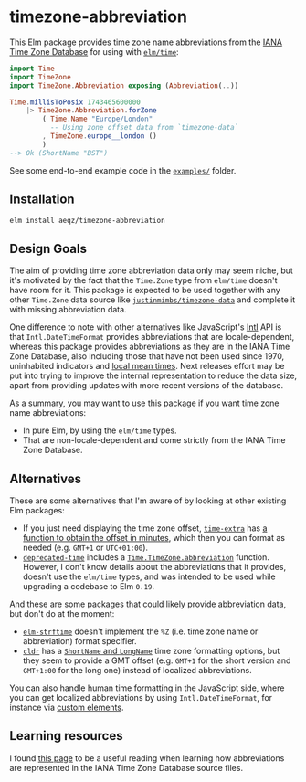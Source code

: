# timezone-abbreviation

This Elm package provides time zone name abbreviations from the [IANA Time Zone Database][tzdb] for using with [`elm/time`][elmtime]:

```elm
import Time
import TimeZone
import TimeZone.Abbreviation exposing (Abbreviation(..))

Time.millisToPosix 1743465600000
    |> TimeZone.Abbreviation.forZone
        ( Time.Name "Europe/London"
          -- Using zone offset data from `timezone-data`
        , TimeZone.europe__london ()
        )
--> Ok (ShortName "BST")
```

See some end-to-end example code in the [`examples/`][examples] folder.

## Installation

```sh
elm install aeqz/timezone-abbreviation
```

## Design Goals

The aim of providing time zone abbreviation data only may seem niche, but it's motivated by the fact that the `Time.Zone` type from `elm/time` doesn't have room for it. This package is expected to be used together with any other `Time.Zone` data source like [`justinmimbs/timezone-data`][timezonedata] and complete it with missing abbreviation data.

One difference to note with other alternatives like JavaScript's [Intl][intldatetime] API is that `Intl.DateTimeFormat` provides abbreviations that are locale-dependent, whereas this package provides abbreviations as they are in the IANA Time Zone Database, also including those that have not been used since 1970, uninhabited indicators and [local mean times][lmt]. Next releases effort may be put into trying to improve the internal representation to reduce the data size, apart from providing updates with more recent versions of the database.

As a summary, you may want to use this package if you want time zone name abbreviations:

- In pure Elm, by using the `elm/time` types.
- That are non-locale-dependent and come strictly from the IANA Time Zone Database.

## Alternatives

These are some alternatives that I'm aware of by looking at other existing Elm packages:

- If you just need displaying the time zone offset, [`time-extra`][timeextra] has [a function to obtain the offset in minutes][timeextraoffset], which then you can format as needed (e.g. `GMT+1` or `UTC+01:00`).
- [`deprecated-time`][deprecated] includes a [`Time.TimeZone.abbreviation`][deprecatedabbreviation] function. However, I don't know details about the abbreviations that it provides, doesn't use the `elm/time` types, and was intended to be used while upgrading a codebase to Elm `0.19`.

And these are some packages that could likely provide abbreviation data, but don't do at the moment:

- [`elm-strftime`][strftime] doesn't implement the `%Z` (i.e. time zone name or abbreviation) format specifier.
- [`cldr`][cldr] has a [`ShortName` and `LongName`][cldroptions] time zone formatting options, but they seem to provide a GMT offset (e.g. `GMT+1` for the short version and `GMT+1:00` for the long one) instead of localized abbreviations.

You can also handle human time formatting in the JavaScript side, where you can get localized abbreviations by using `Intl.DateTimeFormat`, for instance via [custom elements][customelements].

## Learning resources

I found [this page][readiana] to be a useful reading when learning how abbreviations are represented in the IANA Time Zone Database source files.

[tzdb]: https://www.iana.org/time-zones
[examples]: https://github.com/aeqz/timezone-abbreviation/tree/main/examples
[elmtime]: https://package.elm-lang.org/packages/elm/time/latest/
[timezonedata]: https://package.elm-lang.org/packages/justinmimbs/timezone-data/latest/
[intldatetime]: https://developer.mozilla.org/en-US/docs/Web/JavaScript/Reference/Global_Objects/Intl/DateTimeFormat
[lmt]: https://en.wikipedia.org/wiki/Local_mean_time
[timeextra]: https://package.elm-lang.org/packages/justinmimbs/time-extra/latest/Time-Extra
[timeextraoffset]: https://package.elm-lang.org/packages/justinmimbs/time-extra/latest/Time-Extra#toOffset
[deprecated]: https://package.elm-lang.org/packages/isaacseymour/deprecated-time/latest
[deprecatedabbreviation]: https://package.elm-lang.org/packages/isaacseymour/deprecated-time/latest/Time-TimeZone#abbreviation
[strftime]: https://package.elm-lang.org/packages/thaterikperson/elm-strftime/latest/Strftime
[cldr]: https://package.elm-lang.org/packages/enkidatron/elm-cldr/latest
[cldroptions]: https://package.elm-lang.org/packages/enkidatron/elm-cldr/latest/Cldr-Format-Options#NameOption
[customelements]: https://guide.elm-lang.org/interop/custom_elements.html
[readiana]: https://ftp.iana.org/tz/tzdb-2020e/tz-how-to.html
